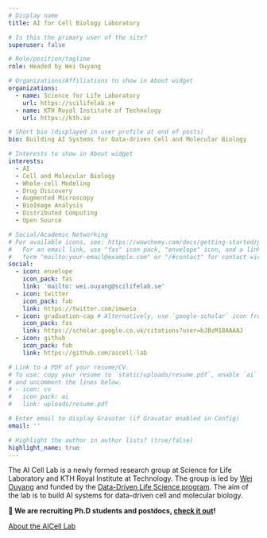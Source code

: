 ```yaml
---
# Display name
title: AI for Cell Biology Laboratory

# Is this the primary user of the site?
superuser: false

# Role/position/tagline
role: Headed by Wei Ouyang

# Organizations/Affiliations to show in About widget
organizations:
  - name: Science for Life Laboratory
    url: https://scilifelab.se
  - name: KTH Royal Institute of Technology
    url: https://kth.se

# Short bio (displayed in user profile at end of posts)
bio: Building AI Systems for Data-driven Cell and Molecular Biology

# Interests to show in About widget
interests:
  - AI
  - Cell and Molecular Biology
  - Whole-cell Modeling
  - Drug Discovery
  - Augmented Microscopy
  - BioImage Analysis
  - Distributed Computing
  - Open Source

# Social/Academic Networking
# For available icons, see: https://wowchemy.com/docs/getting-started/page-builder/#icons
#   For an email link, use "fas" icon pack, "envelope" icon, and a link in the
#   form "mailto:your-email@example.com" or "/#contact" for contact widget.
social:
  - icon: envelope
    icon_pack: fas
    link: 'mailto: wei.ouyang@scilifelab.se'
  - icon: twitter
    icon_pack: fab
    link: https://twitter.com/imweio
  - icon: graduation-cap # Alternatively, use `google-scholar` icon from `ai` icon pack
    icon_pack: fas
    link: https://scholar.google.co.uk/citations?user=bJBzM18AAAAJ
  - icon: github
    icon_pack: fab
    link: https://github.com/aicell-lab

# Link to a PDF of your resume/CV.
# To use: copy your resume to `static/uploads/resume.pdf`, enable `ai` icons in `params.toml`,
# and uncomment the lines below.
# - icon: cv
#   icon_pack: ai
#   link: uploads/resume.pdf

# Enter email to display Gravatar (if Gravatar enabled in Config)
email: ''

# Highlight the author in author lists? (true/false)
highlight_name: true
---
```


The AI Cell Lab is a newly formed research group at Science for Life Laboratory and KTH Royal Institute at Technology. The group is led by [Wei Ouyang](https://oeway.github.io) and funded by the [Data-Driven Life Science program](https://www.scilifelab.se/data-driven/). The aim of the lab is to build AI systems for data-driven cell and molecular biology.

**👋 We are recruiting Ph.D students and postdocs, [check it out](/recruiting)!**


[About the AICell Lab](/about)
